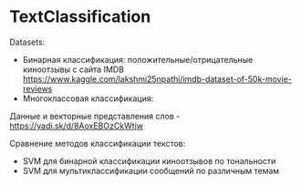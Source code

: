 # TextClassification
Datasets:
* Бинарная классификация: положительные/отрицательные киноотзывы с сайта IMDB https://www.kaggle.com/lakshmi25npathi/imdb-dataset-of-50k-movie-reviews
* Многоклассовая классификация: 

Данные и векторные представления слов - https://yadi.sk/d/8AoxEBOzCkWtjw

Сравнение методов классификации текстов:
* SVM для бинарной классификации киноотзывов по тональности
* SVM для мультиклассификации сообщений по различным темам
